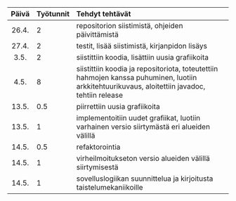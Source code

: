 | Päivä | Työtunnit | Tehdyt tehtävät  |
| :----:|:-----| :-----|
| 26.4. | 2   | repositorion siistimistä, ohjeiden päivittämistä |
| 27.4. | 2    | testit, lisää siistimistä, kirjanpidon lisäys |
| 3.5.  | 2    | siistittiin koodia, lisättiin uusia grafiikoita |
| 4.5.  | 8    | siistittiin koodia ja repositoriota, toteutettiin hahmojen kanssa puhuminen, luotiin arkkitehtuurikuvaus, aloitettiin javadoc, tehtiin release |
| 13.5.  | 0.5    | piirrettiin uusia grafiikoita |
| 13.5.  | 1    | implementoitiin uudet grafiikat, luotiin varhainen versio siirtymästä eri alueiden välillä |
| 14.5.  | 0.5    | refaktorointia |
| 14.5.  | 1    | virheilmoitukseton versio alueiden välillä siirtymisestä |
| 14.5.  | 1    | sovelluslogiikan suunnittelua ja kirjoitusta taistelumekaniikoille |
